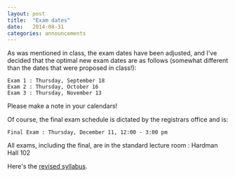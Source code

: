 ```yaml
---
layout: post
title:  "Exam dates"
date:   2014-08-31
categories: announcements 
---
```


As was mentioned in class, the exam dates have been adjusted, and I've decided that the optimal new exam dates are as follows (somewhat different than the dates that were proposed in class!):

	Exam 1 : Thursday, September 18
	Exam 2 : Thursday, October 16
	Exam 3 : Thursday, November 13
	
Please make a note in your calendars!

Of course, the final exam schedule is dictated by the registrars office and is:

	Final Exam : Thursday, December 11, 12:00 - 3:00 pm
	

All exams, including the final, are in the standard lecture room : Hardman Hall 102

Here's the [revised syllabus][revised-syllabus].

[revised-syllabus]: http://dkrashen.github.io/calc2/syllabus-revised-calc2.pdf
